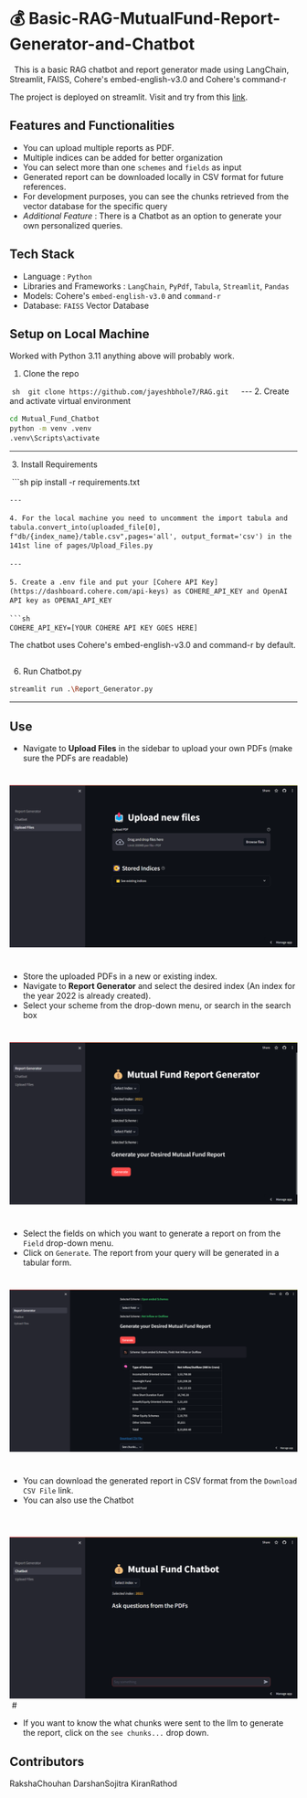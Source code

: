 # 💰 Basic-RAG-MutualFund-Report-Generator-and-Chatbot
 
This is a basic RAG chatbot and report generator made using LangChain, Streamlit, FAISS, Cohere's embed-english-v3.0 and Cohere's command-r

The project is deployed on streamlit. Visit and try from this [link](https://chatfunds.streamlit.app/).

## Features and Functionalities
- You can upload multiple reports as PDF.
- Multiple indices can be added for better organization
- You can select more than one `schemes` and `fields` as input
- Generated report can be downloaded locally in CSV format for future references.
- For development purposes, you can see the chunks retrieved from the vector database for the specific query
- *Additional Feature* : There is a Chatbot as an option to generate your own personalized queries.

## Tech Stack
- Language : `Python`
- Libraries and Frameworks : `LangChain`, `PyPdf`, `Tabula`, `Streamlit`, `Pandas`
- Models: Cohere's `embed-english-v3.0` and `command-r`
- Database: `FAISS` Vector Database

## Setup on Local Machine

Worked with Python 3.11 anything above will probably work.

1. Clone the repo

 ```sh
 git clone https://github.com/jayeshbhole7/RAG.git
 ```
 ---
2. Create and activate virtual environment
```sh
cd Mutual_Fund_Chatbot
python -m venv .venv
.venv\Scripts\activate
```
---
 3. Install Requirements

 ```sh
pip install -r requirements.txt
```
---

4. For the local machine you need to uncomment the import tabula and tabula.convert_into(uploaded_file[0], f"db/{index_name}/table.csv",pages='all', output_format='csv') in the 141st line of pages/Upload_Files.py

---

5. Create a .env file and put your [Cohere API Key](https://dashboard.cohere.com/api-keys) as COHERE_API_KEY and OpenAI API key as OPENAI_API_KEY

```sh
COHERE_API_KEY=[YOUR COHERE API KEY GOES HERE]
```

The chatbot uses Cohere's embed-english-v3.0 and command-r by default.

##
6. Run Chatbot.py

```sh
streamlit run .\Report_Generator.py
```

---
## Use

- Navigate to **Upload Files** in the sidebar to upload your own PDFs (make sure the PDFs are readable)
#
![Upload](image/upload_files.png)
#
- Store the uploaded PDFs in a new or existing index.
- Navigate to **Report Generator** and select the desired index (An index for the year 2022 is already created).
- Select your scheme from the drop-down menu, or search in the search box
#
![Select Scheme](image/generate_report.png)
#
- Select the fields on which you want to generate a report on from the `Field` drop-down menu.
- Click on `Generate`. The report from your query will be generated in a tabular form.
#
![Chatbot](image/report.png)
#
- You can download the generated report in CSV format from the `Download CSV File` link.
- You can also use the Chatbot
#
 ![Chatbot](image/chatbot.png)
 #
- If you want to know the what chunks were sent to the llm to generate the report, click on the `see chunks...` drop down.


## Contributors
RakshaChouhan
DarshanSojitra
KiranRathod
